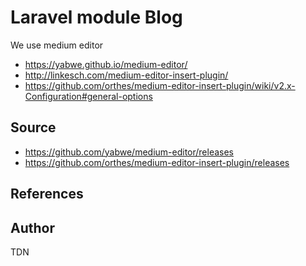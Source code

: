 # Laravel module Blog

We use medium editor
- https://yabwe.github.io/medium-editor/
- http://linkesch.com/medium-editor-insert-plugin/
- https://github.com/orthes/medium-editor-insert-plugin/wiki/v2.x-Configuration#general-options

## Source
- https://github.com/yabwe/medium-editor/releases
- https://github.com/orthes/medium-editor-insert-plugin/releases

## References

## Author

TDN